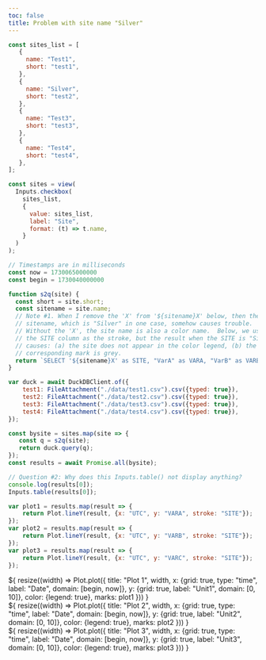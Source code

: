 ```yaml
---
toc: false
title: Problem with site name "Silver"
---
```


```js
const sites_list = [
   {
     name: "Test1",
	 short: "test1",
   },
   {
     name: "Silver",
	 short: "test2",
   },
   {
     name: "Test3",
	 short: "test3",
   },
   {
     name: "Test4",
	 short: "test4",
   },
];
```

```js
const sites = view(
  Inputs.checkbox(
    sites_list,
    {
      value: sites_list, 
      label: "Site",
      format: (t) => t.name,
    }
  )
);
```

```js
// Timestamps are in milliseconds
const now = 1730065000000
const begin = 1730040000000

function s2q(site) {
  const short = site.short;
  const sitename = site.name;
  // Note #1. When I remove the 'X' from '${sitename}X' below, then the
  // sitename, which is "Silver" in one case, somehow causes trouble.
  // Without the 'X', the site name is also a color name.  Below, we use
  // the SITE column as the stroke, but the result when the SITE is "Silver"
  // causes: (a) the site does not appear in the color legend, (b) the 
  // corresponding mark is grey.
  return `SELECT '${sitename}X' as SITE, "VarA" as VARA, "VarB" as VARB, "VarC" as VARC, Timestamp*1000 as UTC from ${short} where UTC >= ${begin}`;
}
```

```js
var duck = await DuckDBClient.of({
    test1: FileAttachment("./data/test1.csv").csv({typed: true}),
    test2: FileAttachment("./data/test2.csv").csv({typed: true}),
    test3: FileAttachment("./data/test3.csv").csv({typed: true}),
    test4: FileAttachment("./data/test4.csv").csv({typed: true}),
});

```

```js
const bysite = sites.map(site => {
   const q = s2q(site);
   return duck.query(q);
});
const results = await Promise.all(bysite);
```

```js
// Question #2: Why does this Inputs.table() not display anything?
console.log(results[0]);
Inputs.table(results[0]);
```

```js
var plot1 = results.map(result => {
	return Plot.lineY(result, {x: "UTC", y: "VARA", stroke: "SITE"});
});
var plot2 = results.map(result => {
	return Plot.lineY(result, {x: "UTC", y: "VARB", stroke: "SITE"});
});
var plot3 = results.map(result => {
	return Plot.lineY(result, {x: "UTC", y: "VARC", stroke: "SITE"});
});
```

<div class="grid grid-cols-1">
  <div class="card">${
    resize((width) => Plot.plot({
      title: "Plot 1",
      width,
	  x: {grid: true, type: "time", label: "Date", domain: [begin, now]},
      y: {grid: true, label: "Unit1", domain: [0, 10]},
      color: {legend: true},
      marks: plot1
    }))
  }</div>
  <div class="card">${
    resize((width) => Plot.plot({
      title: "Plot 2",
      width,
	  x: {grid: true, type: "time", label: "Date", domain: [begin, now]},
      y: {grid: true, label: "Unit2", domain: [0, 10]},
      color: {legend: true},
      marks: plot2
    }))
  }</div>
  <div class="card">${
    resize((width) => Plot.plot({
      title: "Plot 3",
      width,
	  x: {grid: true, type: "time", label: "Date", domain: [begin, now]},
      y: {grid: true, label: "Unit3", domain: [0, 10]},
      color: {legend: true},
      marks: plot3
    }))
  }</div>
</div>

